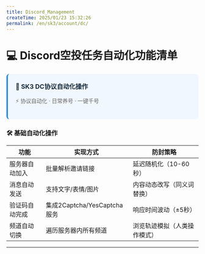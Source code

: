```yaml
---
title: Discord_Management
createTime: 2025/01/23 15:32:26
permalink: /en/sk3/account/dc/
---
```

# 💻 Discord空投任务自动化功能清单

<div style="background: #f0f7ff; border-left: 4px solid #2d8cf0; padding: 20px; margin: 20px 0; border-radius: 8px;">
  <h3 style="color: #1a2b3c; margin-top:0;">🎯 SK3 DC协议自动化操作</h3>
  <p style="color: #666;">⚡ 协议自动化 · 日常养号 · 一键千号 </p>
</div>



### 🛠️ **基础自动化操作**
| 功能                | 实现方式                          | 防封策略                     |
|---------------------|----------------------------------|----------------------------|
| 服务器自动加入       | 批量解析邀请链接                  | 延迟随机化（10-60秒）       |
| 消息自动发送         | 支持文字/表情/图片                | 内容动态改写（同义词替换）   |
| 验证码自动完成       | 集成2Captcha/YesCaptcha服务       | 响应时间波动（±5秒）         |
| 频道自动切换         | 遍历服务器内所有频道              | 浏览轨迹模拟（人类操作模式） |

---

